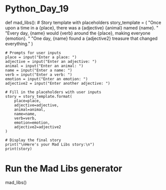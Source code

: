 # Python_Day_19

def mad_libs():
    # Story template with placeholders
    story_template = (
        "Once upon a time in a {place}, there was a {adjective} {animal} named {name}. "
        "Every day, {name} would {verb} around the {place}, making everyone {emotion}. "
        "One day, {name} found a {adjective2} treasure that changed everything."
    )
    
    # Prompts for user inputs
    place = input("Enter a place: ")
    adjective = input("Enter an adjective: ")
    animal = input("Enter an animal: ")
    name = input("Enter a name: ")
    verb = input("Enter a verb: ")
    emotion = input("Enter an emotion: ")
    adjective2 = input("Enter another adjective: ")

    # Fill in the placeholders with user inputs
    story = story_template.format(
        place=place,
        adjective=adjective,
        animal=animal,
        name=name,
        verb=verb,
        emotion=emotion,
        adjective2=adjective2
    )

    # Display the final story
    print("\nHere's your Mad Libs story:\n")
    print(story)

# Run the Mad Libs generator
mad_libs()

